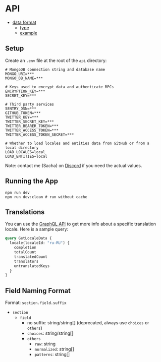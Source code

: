 # API

- [data format](#data-format)
    - [type](#type-definition)
    - [example](#example-data)

## Setup

Create an `.env` file at the root of the `api` directory: 

```
# MongoDB connection string and database name
MONGO_URI=***
MONGO_DB_NAME=***

# Keys used to encrypt data and authenticate RPCs
ENCRYPTION_KEY=***
SECRET_KEY=***

# Third party services
SENTRY_DSN=***
GITHUB_TOKEN=***
TWITTER_KEY=***
TWITTER_SECRET_KEY=***
TWITTER_BEARER_TOKEN=***
TWITTER_ACCESS_TOKEN=***
TWITTER_ACCESS_TOKEN_SECRET=***

# Whether to load locales and entities data from GitHub or from a local directory
LOAD_LOCALES=local
LOAD_ENTITIES=local
```

Note: contact me (Sacha) on [Discord](https://discord.gg/zRDb35jfrt) if you need the actual values. 

## Running the App

```
npm run dev
npm run dev:clean # run without cache
```

## Translations

You can use the [GraphQL API](http://localhost:4001/) to get more info about a specific translation locale. Here is a sample query:

```graphql
query GetLocaleData {
  locale(localeId: "ru-RU") {
    completion
    totalCount
    translatedCount
    translators
    untranslatedKeys
  }
}
```

## Field Naming Format

Format: `section.field.suffix`

- `section`
  - `field`
    - no suffix: string/string[] (deprecated, always use `choices` or `others`)
    - `choices`: string/string[]
    - `others`
      - `raw`: string
      - `normalized`: string[]
      - `patterns`: string[]